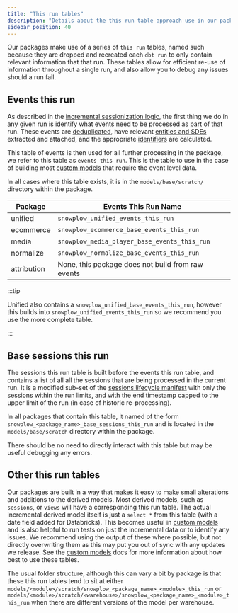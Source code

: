```yaml
---
title: "This run tables"
description: "Details about the this run table approach use in our packages."
sidebar_position: 40
---
```


Our packages make use of a series of `this run` tables, named such because they are dropped and recreated each `dbt run` to only contain relevant information that that run. These tables allow for efficient re-use of information throughout a single run, and also allow you to debug any issues should a run fail.

## Events this run
As described in the [incremental sessionization logic](/docs/modeling-your-data/modeling-your-data-with-dbt/package-mechanics/incremental-processing/index.md), the first thing we do in any given run is identify what events need to be processed as part of that run. These events are [deduplicated](/docs/modeling-your-data/modeling-your-data-with-dbt/package-mechanics/deduplication/index.md), have relevant [entities and SDEs](/docs/modeling-your-data/modeling-your-data-with-dbt/package-features/modeling-entities/index.md) extracted and attached, and the appropriate [identifiers](/docs/modeling-your-data/modeling-your-data-with-dbt/package-features/custom-identifiers/index.md) are calculated.

This table of events is then used for all further processing in the package, we refer to this table as `events this run`. This is the table to use in the case of building most [custom models](/docs/modeling-your-data/modeling-your-data-with-dbt/dbt-custom-models/index.md) that require the event level data.

In all cases where this table exists, it is in the `models/base/scratch/` directory within the package.

| Package     | Events This Run Name                              |
| ----------- | ------------------------------------------------- |
| unified     | `snowplow_unified_events_this_run`                |
| ecommerce   | `snowplow_ecommerce_base_events_this_run`         |
| media       | `snowplow_media_player_base_events_this_run`      |
| normalize   | `snowplow_normalize_base_events_this_run`         |
| attribution | None, this package does not build from raw events |

:::tip

Unified also contains a `snowplow_unified_base_events_this_run`, however this builds into `snowplow_unified_events_this_run` so we recommend you use the more complete table.

:::

## Base sessions this run
The sessions this run table is built before the events this run table, and contains a list of all all the sessions that are being processed in the current run. It is a modified sub-set of the [sessions lifecycle manifest](/docs/modeling-your-data/modeling-your-data-with-dbt/package-mechanics/manifest-tables/index.md) with only the sessions within the run limits, and with the end timestamp capped to the upper limit of the run (in case of historic re-processing).

In all packages that contain this table, it named of the form `snowplow_<package_name>_base_sessions_this_run` and is located in the `models/base/scratch` directory within the package.

There should be no need to directly interact with this table but may be useful debugging any errors.

## Other this run tables
Our packages are built in a way that makes it easy to make small alterations and additions to the derived models. Most derived models, such as `sessions`, or `views` will have a corresponding this run table. The actual incremental derived model itself is just a `select *` from this table (with a date field added for Databricks). This becomes useful in [custom models](/docs/modeling-your-data/modeling-your-data-with-dbt/dbt-custom-models/index.md) and is also helpful to run tests on just the incremental data or to identify any issues. We recommend using the output of these where possible, but not directly overwriting them as this may put you out of sync with any updates we release. See the [custom models](/docs/modeling-your-data/modeling-your-data-with-dbt/dbt-custom-models/index.md) docs for more information about how best to use these tables.

The usual folder structure, although this can vary a bit by package is that these this run tables tend to sit at either `models/<module>/scratch/snowplow_<package_name>_<module>_this_run` or `models/<module>/scratch/<warehouse>/snowplow_<package_name>_<module>_this_run` when there are different versions of the model per warehouse.
